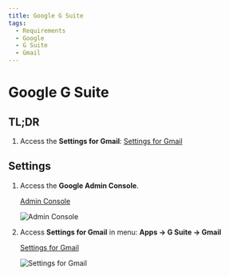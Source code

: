 ```yaml
---
title: Google G Suite
tags:
  - Requirements
  - Google
  - G Suite
  - Gmail
---
```

# Google G Suite

## TL;DR

1. Access the **Settings for Gmail**: [Settings for Gmail](https://admin.google.com/AdminHome#AppDetails:service=email)

## Settings

1. Access the **Google Admin Console**.

   [Admin Console](https://admin.google.com)

   ![Admin Console](https://cdn.phishx.io/phishx-docs/images/google_admin_01.webp)

2. Access **Settings for Gmail** in menu: **Apps -> G Suite -> Gmail**

   [Settings for Gmail](https://admin.google.com/AdminHome#AppDetails:service=email)

   ![Settings for Gmail](https://cdn.phishx.io/phishx-docs/images/google_admin_02.webp)
